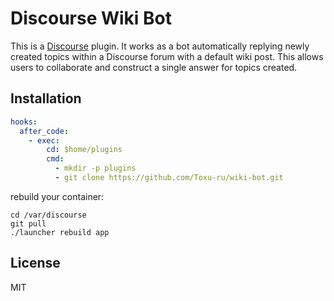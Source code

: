 # Discourse Wiki Bot
This is a <a href="https://www.discourse.org/">Discourse</a> plugin. It works as a bot automatically replying newly created topics within a Discourse forum with a default wiki post. This allows users to collaborate and construct a single answer for topics created.

## Installation

```yml
hooks:
  after_code:
    - exec:
        cd: $home/plugins
        cmd:
          - mkdir -p plugins
          - git clone https://github.com/Toxu-ru/wiki-bot.git
```
rebuild your container:

```
cd /var/discourse
git pull
./launcher rebuild app
```

## License
MIT
